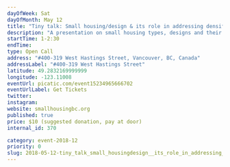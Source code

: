 ```yaml
---
dayOfWeek: Sat
dayOfMonth: May 12
title: "Tiny talk: Small housing/design & its role in addressing densification @ L'Atelier Vancouver"
description: "A presentation on small housing types, designs and their real-world applications. Followed by an industry-led panel and Q&A with Jake Fry (Smallworks), BC Tiny House Collective co-founders and other panelists. Presented by Small Housing BC."
startTime: 1-2:30
endTime: 
type: Open Call
address: "#400-319 West Hastings Street, Vancouver, BC, Canada"
addressLabel: "#400-319 West Hastings Street"
latitude: 49.2832169999999
longitude: -123.11008
eventUrl: picatic.com/event15234965666702
eventUrlLabel: Get Tickets
twitter: 
instagram: 
website: smallhousingbc.org
published: true
price: $10 (suggested donation, pay at door)
internal_id: 370

category: event-2018-12
priority: 0
slug: 2018-05-12-tiny_talk_small_housingdesign__its_role_in_addressing_densification__latelier_vancouver
---
```

